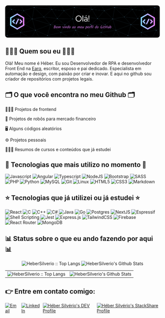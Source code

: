 ![Boas vindas ao meu Github](imagens/capa.png)

## 👨🏼‍💻 Quem sou eu 👨🏼‍💻

Olá! Meu nome é Héber. Eu sou Desenvolvedor de RPA e desenvolvedor Front End na [Earq](https://earqconsultoria.com.br/), escritor, esposo e pai dedicado. Especialista em automação e design, com paixão por criar e inovar. E aqui no github sou criador de repositórios com projetos legais.

## 🗂️ O que você encontra no meu Github 🗂️

👨🏼‍💻 Projetos de frontend

🤖 Projetos de robôs para mercado financeiro

🖥️ Alguns códigos aleatórios

⚙️ Projetos pessoais

👨🏼‍💻 Resumos de cursos e conteúdos que já estudei

## 🌟 Tecnologias que mais utilizo no momento 🌟

![Javascript](https://img.shields.io/badge/JavaScript-323330?style=for-the-badge&logo=javascript&logoColor=F7DF1E)
![Angular](https://img.shields.io/badge/Angular-DD0031?style=for-the-badge&logo=angular&logoColor=white)
![Typescript](https://img.shields.io/badge/TypeScript-007ACC?style=for-the-badge&logo=typescript&logoColor=white)
![NodeJS](https://img.shields.io/badge/Node.js-43853D?style=for-the-badge&logo=node.js&logoColor=white)
![Bootstrap](https://img.shields.io/badge/Bootstrap-563D7C?style=for-the-badge&logo=bootstrap&logoColor=white)
![SASS](https://img.shields.io/badge/SASS-hotpink.svg?style=for-the-badge&logo=SASS&logoColor=white)
![PHP](https://img.shields.io/badge/PHP-777BB4?style=for-the-badge&logo=php&logoColor=white)
![Python](https://img.shields.io/badge/Python-3776AB?style=for-the-badge&logo=python&logoColor=white)
![MySQL](https://img.shields.io/badge/MySQL-FFC500?style=for-the-badge&logo=mysql&logoColor=black)
![Git](https://img.shields.io/badge/GIT-E44C30?style=for-the-badge&logo=git&logoColor=white)
![Linux](https://img.shields.io/badge/Linux-FCC644?style=for-the-badge&logo=linux&logoColor=black)
![HTML5](https://img.shields.io/badge/HTML5-E34F26?style=for-the-badge&logo=html5&logoColor=white)
![CSS3](https://img.shields.io/badge/CSS3-1572B6?style=for-the-badge&logo=css3&logoColor=white)
![Markdown](https://img.shields.io/badge/Markdown-000000?style=for-the-badge&logo=markdown&logoColor=white)

## ⭐ Tecnologias que já utilizei ou já estudei ⭐

![React](https://img.shields.io/badge/React-20232A?style=for-the-badge&logo=react&logoColor=61DAFB)
![C](https://img.shields.io/badge/C-00599C?style=for-the-badge&logo=c&logoColor=white)
![C++](https://img.shields.io/badge/C%2B%2B-00599C?style=for-the-badge&logo=c%2B%2B&logoColor=white)
![C#](https://img.shields.io/badge/C%23-239120?style=for-the-badge&logo=c-sharp&logoColor=white)
![Java](https://img.shields.io/badge/Java-ED8B00?style=for-the-badge&logo=java&logoColor=white)
![Go](https://img.shields.io/badge/Go-00ADD8?style=for-the-badge&logo=go&logoColor=white)
![Postgres](https://img.shields.io/badge/PostgreSQL-316192?style=for-the-badge&logo=postgresql&logoColor=white)
![NextJS](https://img.shields.io/badge/next.js-000000?style=for-the-badge&logo=nextdotjs&logoColor=white)
![Espressif](https://img.shields.io/badge/espressif-E7352C?style=for-the-badge&logo=espressif&logoColor=white)
![Shell Scripting](https://img.shields.io/badge/Shell_Script-121011?style=for-the-badge&logo=gnu-bash&logoColor=white)
![Jest](https://img.shields.io/badge/-jest-%23C21325?logo=jest&logoColor=white&style=for-the-badge)
![Express.js](https://img.shields.io/badge/express.js-%23404d59.svg?logo=express&logoColor=%2361DAFB&style=for-the-badge)
![TailwindCSS](https://img.shields.io/badge/Tailwind_CSS-38B2AC?style=for-the-badge&logo=tailwind-css&logoColor=white)
![Firebase](https://img.shields.io/badge/firebase-%23039BE5.svg?logo=firebase&style=for-the-badge)
![React Router](https://img.shields.io/badge/React_Router-CA4245?style=for-the-badge&logo=react-router&logoColor=white)
![MongoDB](https://img.shields.io/badge/MongoDB-%234ea94b.svg?style=for-the-badge&logo=mongodb&logoColor=white)

## 📊 Status sobre o que eu ando fazendo por aqui 📊

<div align = "center">
</div>

<p align="center">
  <img src="https://github-readme-stats.vercel.app/api/top-langs/?username=HeberSilverio&langs_count=10&theme=tokyonight&layout=compact&cache_buster=1" alt="HeberSilverio :: Top Langs" style="height: 195px;"/>
  <img src="https://github-readme-stats.vercel.app/api?username=HeberSilverio&hide=contribs&include_all_commits=true&count_private=true&show_icons=true&line_height=20&title_color=7A7ADB&icon_color=2234AE&text_color=D3D3D3&bg_color=0,000000,130F40" alt="HeberSilverio's Github Stats" style="height: 195px; width: 90%;"/>
</p>

<table>
  <tr>
    <td align="center">
      <img src="https://github-readme-stats.vercel.app/api/top-langs/?username=HeberSilverio&langs_count=10&theme=tokyonight&layout=compact&cache_buster=1" alt="HeberSilverio :: Top Langs" style="height: 195px;"/>
    </td>
    <td align="center">
      <img src="https://github-readme-stats.vercel.app/api?username=HeberSilverio&hide=contribs&include_all_commits=true&count_private=true&show_icons=true&line_height=20&title_color=7A7ADB&icon_color=2234AE&text_color=D3D3D3&bg_color=0,000000,130F40" alt="HeberSilverio's Github Stats" style="height: 195px; width: 90%;"/>
    </td>
  </tr>
</table>

## 👉 Entre em contato comigo:

<p align="left" style="display: flex; justify-content: center; gap: 10px;">
   <a href="mailto:hebersilverio@gmail.com">
      <img src="https://img.shields.io/badge/Email-D14836?style=for-the-badge&logo=gmail&logoColor=white" alt="Email">
   </a>
   <a href="https://www.linkedin.com/in/hebersilverio/" target=”_blank”>
      <img src="https://img.shields.io/badge/LinkedIn-0077B5?style=for-the-badge&logo=linkedin&logoColor=white" alt="LinkedIn">
   </a>
   <a href="https://hebersilverio.github.io/Curriculo/" target=”_blank”>
      <img src="https://d2fltix0v2e0sb.cloudfront.net/dev-badge.svg" alt="Héber Silvério's DEV Profile" height="30" width="30">
   </a>
   <a href="https://stackshare.io/hebersilverio" target=”_blank”>
      <img src="https://cdn.worldvectorlogo.com/logos/stackshare.svg" alt="Héber Silvério's StackShare Profile" height="30" width="30">
   </a>
</p>



